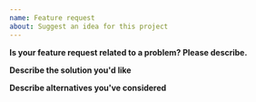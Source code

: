 ```yaml
---
name: Feature request
about: Suggest an idea for this project
---
```


**Is your feature request related to a problem? Please describe.**

**Describe the solution you'd like**

**Describe alternatives you've considered**
